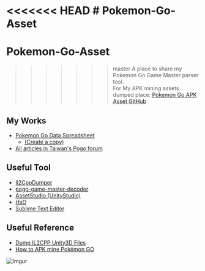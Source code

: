 <<<<<<< HEAD
﻿# Pokemon-Go-Asset
=======
# Pokemon-Go-Asset
>>>>>>> master
A place to share my Pokemon Go Game Master parser tool.  
For My APK mining assets dumped place: [Pokemon Go APK Asset GitHub](https://github.com/HorseCheng/Pokemon-Go-APK-Asset.git)  
## My Works  
*  [Pokemon Go Data Spreadsheet](https://docs.google.com/spreadsheets/d/1BG352_bIzhn6QIAsJVpRGi7gH-VqarwHN9rySJV1fA8/edit?usp=sharing)  
    *  [(Create a copy)](https://docs.google.com/spreadsheets/d/1BG352_bIzhn6QIAsJVpRGi7gH-VqarwHN9rySJV1fA8/copy)  
*  [All articles in Taiwan's Pogo forum](https://forum.gamer.com.tw/search.php?bsn=29659&forumSearchQuery=HorseCheng#gsc.tab=0&gsc.q=HorseCheng&gsc.sort=date)  
## Useful Tool  
*  [Il2CppDumper](https://github.com/Perfare/Il2CppDumper/releases)  
*  [pogo-game-master-decoder](https://github.com/apavlinovic/pogo-game-master-decoder)  
*  [AssetStudio (UnityStudio)](https://github.com/Perfare/AssetStudio/releases/tag/v0.12.0)  
*  [HxD](https://mh-nexus.de/en/hxd/)
*  [Sublime Text Editor](https://www.sublimetext.com/)  
  
## Useful Reference  
*  [Dump IL2CPP Unity3D Files](https://youtu.be/BN5UCGP_5os)  
*  [How to APK mine Pokémon GO](https://pokemongohub.net/how-to-apk-mine-pokemon-go/)  

![Imgur](https://i.imgur.com/25Pjjfr.jpg)
